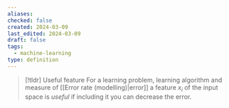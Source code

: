 ```yaml
---
aliases: 
checked: false
created: 2024-03-09
last_edited: 2024-03-09
draft: false
tags:
  - machine-learning
type: definition
---
```

>[!tldr] Useful feature
>For a learning problem, learning algorithm and measure of [[Error rate (modelling)|error]] a feature $x_i$ of the input space is *useful* if including it you can decrease the error.


